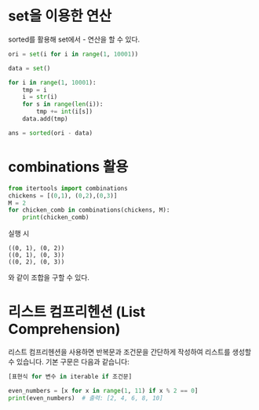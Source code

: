 # set을 이용한 연산

sorted를 활용해 set에서 - 연산을 할 수 있다.

``` python
ori = set(i for i in range(1, 10001))

data = set()

for i in range(1, 10001):
    tmp = i
    i = str(i)
    for s in range(len(i)):
        tmp += int(i[s])
    data.add(tmp)

ans = sorted(ori - data)
```

# combinations 활용

``` python
from itertools import combinations
chickens = [(0,1), (0,2),(0,3)]
M = 2
for chicken_comb in combinations(chickens, M):
    print(chicken_comb)
```
실행 시

```
((0, 1), (0, 2))
((0, 1), (0, 3))
((0, 2), (0, 3))
```

와 같이 조합을 구할 수 있다.

# 리스트 컴프리헨션 (List Comprehension)

리스트 컴프리헨션을 사용하면 반복문과 조건문을 간단하게 작성하여 리스트를 생성할 수 있습니다. 기본 구문은 다음과 같습니다:

```python
[표현식 for 변수 in iterable if 조건문]

even_numbers = [x for x in range(1, 11) if x % 2 == 0]
print(even_numbers)  # 출력: [2, 4, 6, 8, 10]
```
